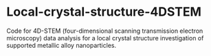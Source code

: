 # Local-crystal-structure-4DSTEM
Code for 4D-STEM (four-dimensional scanning transmission electron microscopy) data analysis for a local crystal structure investigation of supported metallic alloy nanoparticles.
